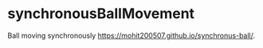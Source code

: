 # synchronousBallMovement
Ball moving synchronously
https://mohit200507.github.io/synchronus-ball/.
